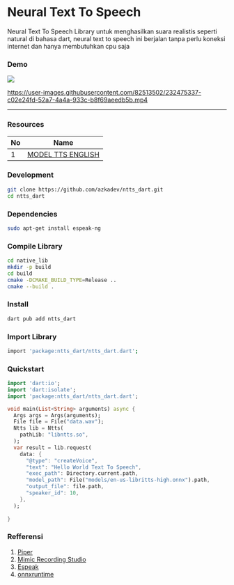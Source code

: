 # Neural Text To Speech

Neural Text To Speech Library untuk menghasilkan suara realistis seperti natural di bahasa dart, neural text to speech ini berjalan tanpa perlu koneksi internet dan hanya membutuhkan cpu saja

### Demo

[![](https://raw.githubusercontent.com/azkadev/ntts_dart/main/.github/youtube_ntts.jpg)](https://youtu.be/IfOJs7OUH8o)


https://user-images.githubusercontent.com/82513502/232475337-c02e24fd-52a7-4a4a-933c-b8f69aeedb5b.mp4

---


### Resources

| No | Name                                                                                                            |
|----|-----------------------------------------------------------------------------------------------------------------|
| 1  | [MODEL TTS ENGLISH](https://github.com/rhasspy/piper/releases/download/v0.0.2/voice-en-us-libritts-high.tar.gz) |


### Development

```bash
git clone https://github.com/azkadev/ntts_dart.git
cd ntts_dart
```

### Dependencies

```bash
sudo apt-get install espeak-ng
```

### Compile Library

```bash
cd native_lib
mkdir -p build
cd build
cmake -DCMAKE_BUILD_TYPE=Release ..
cmake --build .
```

### Install

```bash
dart pub add ntts_dart
```

### Import Library

```bash
import 'package:ntts_dart/ntts_dart.dart';
```


### Quickstart


```dart
import 'dart:io';
import 'dart:isolate'; 
import 'package:ntts_dart/ntts_dart.dart'; 

void main(List<String> arguments) async {
  Args args = Args(arguments); 
  File file = File("data.wav");
  Ntts lib = Ntts(
    pathLib: "libntts.so",
  );
  var result = lib.request(
    data: {
      "@type": "createVoice",
      "text": "Hello World Text To Speech",
      "exec_path": Directory.current.path,
      "model_path": File("models/en-us-libritts-high.onnx").path,
      "output_file": file.path,
      "speaker_id": 10,
    },
  );
  
}
```

### Refferensi

1. [Piper](https://github.com/rhasspy/piper)
2. [Mimic Recording Studio](https://github.com/MycroftAI/mimic-recording-studio)
3. [Espeak](https://github.com/espeak-ng/espeak-ng)
4. [onnxruntime](https://github.com/microsoft/onnxruntime)

